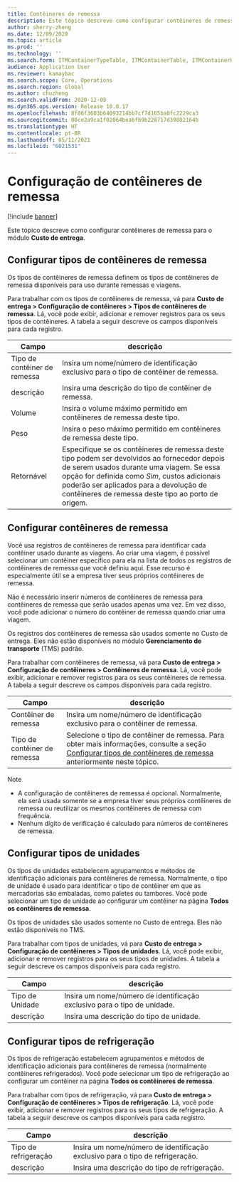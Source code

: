 ```yaml
---
title: Contêineres de remessa
description: Este tópico descreve como configurar contêineres de remessa para o módulo Custo de entrega.
author: sherry-zheng
ms.date: 12/09/2020
ms.topic: article
ms.prod: ''
ms.technology: ''
ms.search.form: ITMContainerTypeTable, ITMContainerTable, ITMContainerUnitTypeTable, ITMRefrigerationTypeTable, ITMContainersListPage, ITMContainers
audience: Application User
ms.reviewer: kamaybac
ms.search.scope: Core, Operations
ms.search.region: Global
ms.author: chuzheng
ms.search.validFrom: 2020-12-09
ms.dyn365.ops.version: Release 10.0.17
ms.openlocfilehash: 8f86f3603b64093214bb7cf7d165ba0fc2229ca3
ms.sourcegitcommit: 08ce2a9ca1f02064beabfb9b228717d39882164b
ms.translationtype: HT
ms.contentlocale: pt-BR
ms.lasthandoff: 05/11/2021
ms.locfileid: "6021531"
---
```

# <a name="shipping-container-setup"></a>Configuração de contêineres de remessa

[!include [banner](../../includes/banner.md)]

Este tópico descreve como configurar contêineres de remessa para o módulo **Custo de entrega**.

## <a name="set-up-shipping-container-types"></a><a id="shipping-container-types"></a>Configurar tipos de contêineres de remessa

Os tipos de contêineres de remessa definem os tipos de contêineres de remessa disponíveis para uso durante remessas e viagens.

Para trabalhar com os tipos de contêineres de remessa, vá para **Custo de entrega \> Configuração de contêineres \> Tipos de contêineres de remessa**. Lá, você pode exibir, adicionar e remover registros para os seus tipos de contêineres. A tabela a seguir descreve os campos disponíveis para cada registro.

| Campo | descrição |
|---|---|
| Tipo de contêiner de remessa | Insira um nome/número de identificação exclusivo para o tipo de contêiner de remessa. |
| descrição | Insira uma descrição do tipo de contêiner de remessa. |
| Volume | Insira o volume máximo permitido em contêineres de remessa deste tipo. |
| Peso | Insira o peso máximo permitido em contêineres de remessa deste tipo. |
| Retornável | Especifique se os contêineres de remessa deste tipo podem ser devolvidos ao fornecedor depois de serem usados durante uma viagem. Se essa opção for definida como *Sim*, custos adicionais poderão ser aplicados para a devolução de contêineres de remessa deste tipo ao porto de origem. |

## <a name="set-up-shipping-containers"></a>Configurar contêineres de remessa

Você usa registros de contêineres de remessa para identificar cada contêiner usado durante as viagens. Ao criar uma viagem, é possível selecionar um contêiner específico para ela na lista de todos os registros de contêineres de remessa que você definiu aqui. Esse recurso é especialmente útil se a empresa tiver seus próprios contêineres de remessa.

Não é necessário inserir números de contêineres de remessa para contêineres de remessa que serão usados apenas uma vez. Em vez disso, você pode adicionar o número do contêiner de remessa quando criar uma viagem.

Os registros dos contêineres de remessa são usados somente no Custo de entrega. Eles não estão disponíveis no módulo **Gerenciamento de transporte** (TMS) padrão.

Para trabalhar com contêineres de remessa, vá para **Custo de entrega \> Configuração de contêineres \> Contêineres de remessa**. Lá, você pode exibir, adicionar e remover registros para os seus contêineres de remessa. A tabela a seguir descreve os campos disponíveis para cada registro.

| Campo | descrição |
|---|---|
| Contêiner de remessa | Insira um nome/número de identificação exclusivo para o contêiner de remessa. |
| Tipo de contêiner de remessa | Selecione o tipo de contêiner de remessa. Para obter mais informações, consulte a seção [Configurar tipos de contêineres de remessa](#shipping-container-types) anteriormente neste tópico. |

> [!NOTE]
> - A configuração de contêineres de remessa é opcional. Normalmente, ela será usada somente se a empresa tiver seus próprios contêineres de remessa ou reutilizar os mesmos contêineres de remessa com frequência.
> - Nenhum dígito de verificação é calculado para números de contêineres de remessa.

## <a name="set-up-unit-types"></a><a name="unit-types"></a>Configurar tipos de unidades

Os tipos de unidades estabelecem agrupamentos e métodos de identificação adicionais para contêineres de remessa. Normalmente, o tipo de unidade é usado para identificar o tipo de contêiner em que as mercadorias são embaladas, como paletes ou tambores. Você pode selecionar um tipo de unidade ao configurar um contêiner na página **Todos os contêineres de remessa**.

Os tipos de unidades são usados somente no Custo de entrega. Eles não estão disponíveis no TMS.

Para trabalhar com tipos de unidades, vá para **Custo de entrega \> Configuração de contêineres \> Tipos de unidades**. Lá, você pode exibir, adicionar e remover registros para os seus tipos de unidades. A tabela a seguir descreve os campos disponíveis para cada registro.

| Campo | descrição |
|---|---|
| Tipo de Unidade | Insira um nome/número de identificação exclusivo para o tipo de unidade. |
| descrição | Insira uma descrição do tipo de unidade. |

## <a name="set-up-refrigeration-types"></a><a name="refrigeration-types"></a>Configurar tipos de refrigeração

Os tipos de refrigeração estabelecem agrupamentos e métodos de identificação adicionais para contêineres de remessa (normalmente contêineres refrigerados). Você pode selecionar um tipo de refrigeração ao configurar um contêiner na página **Todos os contêineres de remessa**.

Para trabalhar com tipos de refrigeração, vá para **Custo de entrega \> Configuração de contêineres \> Tipos de refrigeração**. Lá, você pode exibir, adicionar e remover registros para os seus tipos de refrigeração. A tabela a seguir descreve os campos disponíveis para cada registro.

| Campo | descrição |
|---|---|
| Tipo de refrigeração | Insira um nome/número de identificação exclusivo para o tipo de refrigeração. |
| descrição | Insira uma descrição do tipo de refrigeração. |
